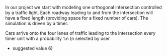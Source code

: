 In our project we start with modeling one orthogonal intersection controlled by a traffic light. Each roadway leading to and from
the intersection will have a fixed length (providing space for a fixed number of cars). The simulation is driven by a timer.

Cars arrive onto the four lanes of traffic leading to the intersection every timer unit with a probability 1:n (n selected by user
 - suggested value 6)
 
 